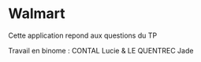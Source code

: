 # Walmart

Cette application repond aux questions du TP 

Travail en binome : CONTAL Lucie & LE QUENTREC Jade